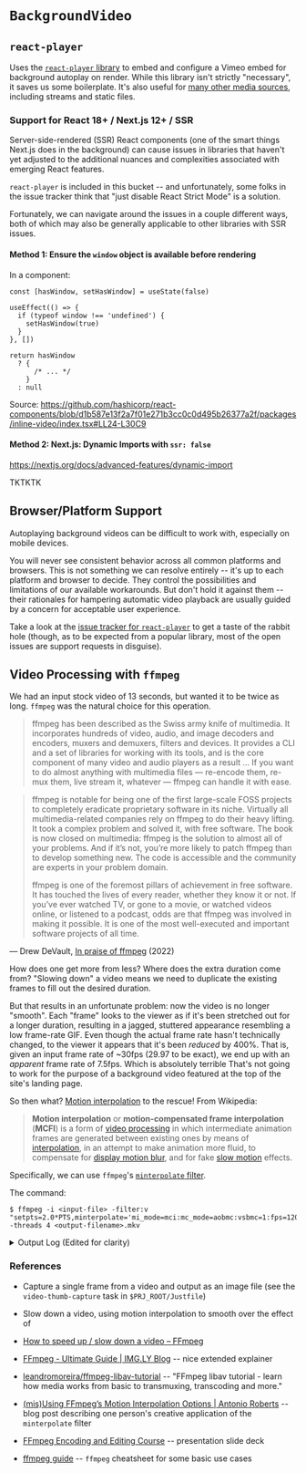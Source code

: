 # `BackgroundVideo`

## `react-player`

Uses the [`react-player` library][react-player-repo]
to embed and configure a Vimeo embed for background autoplay on render.
While this library isn't strictly "necessary", it saves us some boilerplate.
It's also useful for [many other media sources][react-player-supported-media],
including streams and static files.

### Support for React 18+ / Next.js 12+ / SSR

Server-side-rendered (SSR) React components (one of the smart things Next.js
does in the background) can cause issues in libraries that haven't yet adjusted
to the additional nuances and complexities associated with emerging React features.

`react-player` is included in this bucket -- and unfortunately, some folks in
the issue tracker think that "just disable React Strict Mode" is a solution.

Fortunately, we can navigate around the issues in a couple different ways, both
of which may also be generally applicable to other libraries with SSR issues.

#### Method 1: Ensure the `window` object is available before rendering

In a component:

```tsx
const [hasWindow, setHasWindow] = useState(false)

useEffect(() => {
  if (typeof window !== 'undefined') {
    setHasWindow(true)
  }
}, [])

return hasWindow
  ? {
      /* ... */
    }
  : null
```

Source: <https://github.com/hashicorp/react-components/blob/d1b587e13f2a7f01e271b3cc0c0d495b26377a2f/packages/inline-video/index.tsx#LL24-L30C9>

#### Method 2: Next.js: Dynamic Imports with `ssr: false`

<https://nextjs.org/docs/advanced-features/dynamic-import>

TKTKTK

[react-player-repo]: https://github.com/CookPete/react-player
[react-player-supported-media]: https://github.com/CookPete/react-player#supported-media

## Browser/Platform Support

Autoplaying background videos can be difficult to work with,
especially on mobile devices.

You will never see consistent behavior across all common platforms and browsers.
This is not something we can resolve entirely -- it's up to each platform and
browser to decide. They control the possibilities and limitations of our available workarounds.
But don't hold it against them -- their rationales for hampering automatic video playback
are usually guided by a concern for acceptable user experience.

Take a look at the [issue tracker for `react-player`][react-player-issues]
to get a taste of the rabbit hole (though, as to be expected from a popular library,
most of the open issues are support requests in disguise).

[react-player-issues]: https://github.com/cookpete/react-player/issues?q=is%3Aissue+is%3Aopen+sort%3Aupdated-desc

## Video Processing with `ffmpeg`

We had an input stock video of 13 seconds, but wanted it to be twice as long.
`ffmpeg` was the natural choice for this operation.

> ffmpeg has been described as the Swiss army knife of multimedia. It incorporates hundreds of video, audio, and image decoders and encoders, muxers and demuxers, filters and devices. It provides a CLI and a set of libraries for working with its tools, and is the core component of many video and audio players as a result ... If you want to do almost anything with multimedia files — re-encode them, re-mux them, live stream it, whatever — ffmpeg can handle it with ease.

> ffmpeg is notable for being one of the first large-scale FOSS projects to completely eradicate proprietary software in its niche. Virtually all multimedia-related companies rely on ffmpeg to do their heavy lifting. It took a complex problem and solved it, with free software. The book is now closed on multimedia: ffmpeg is the solution to almost all of your problems. And if it’s not, you’re more likely to patch ffmpeg than to develop something new. The code is accessible and the community are experts in your problem domain.
>
> ffmpeg is one of the foremost pillars of achievement in free software. It has touched the lives of every reader, whether they know it or not. If you’ve ever watched TV, or gone to a movie, or watched videos online, or listened to a podcast, odds are that ffmpeg was involved in making it possible. It is one of the most well-executed and important software projects of all time.

— Drew DeVault, [In praise of ffmpeg][devault-blog-post] (2022)

How does one get more from less? Where does the extra duration come from?
"Slowing down" a video means we need to duplicate the existing frames
to fill out the desired duration.

But that results in an unfortunate problem: now the video is no longer "smooth".
Each "frame" looks to the viewer as if it's been stretched out for a longer duration,
resulting in a jagged, stuttered appearance resembling a low frame-rate GIF.
Even though the actual frame rate hasn't technically changed,
to the viewer it appears that it's been _reduced_ by 400%.
That is, given an input frame rate of ~30fps (29.97 to be exact),
we end up with an _apparent_ frame rate of 7.5fps. Which is absolutely terrible
That's not going to work for the purpose of a background video
featured at the top of the site's landing page.

So then what? [Motion interpolation][wikipedia-motion-interpolation] to the
rescue! From Wikipedia:

> **Motion interpolation** or **motion-compensated frame interpolation**
> (**MCFI**) is a form of [video
> processing](https://en.wikipedia.org/wiki/Video_processing 'Video processing')
> in which intermediate animation frames are generated between existing ones by
> means of [interpolation](https://en.wikipedia.org/wiki/Interpolation 'Interpolation'), in an attempt to make animation more fluid, to compensate
> for [display motion blur](https://en.wikipedia.org/wiki/Display_motion_blur 'Display motion blur'), and for fake [slow
> motion](https://en.wikipedia.org/wiki/Slow_motion 'Slow motion') effects.

Specifically, we can use `ffmpeg`'s [`minterpolate` filter][ffmpeg-minterpolate].

The command:

```console
$ ffmpeg -i <input-file> -filter:v "setpts=2.0*PTS,minterpolate='mi_mode=mci:mc_mode=aobmc:vsbmc=1:fps=120'" -threads 4 <output-filename>.mkv
```

<details>
<summary>Output Log (Edited for clarity)</summary>

```console
$ ffmpeg -i input.mov -filter:v "setpts=2.0*PTS,minterpolate='mi_mode=mci:mc_mode=aobmc:vsbmc=1:fps=120'" -threads 4 output.mkv

ffmpeg version 4.4.2 Copyright (c) 2000-2021 the FFmpeg developers
built with clang version 11.1.0
configuration: --disable-static --prefix=/nix/store/gbvb5q24zqpcplpxigyxph457766avfh-ffmpeg-4.4.2 --arch=aarch64 --target_os=darwin --pkg-config=pkg-config --enable-gpl --enable-version3 --enable-shared --enable-pic --enable-libsrt --enable-runtime-cpudetect --enable-hardcoded-tables --enable-pthreads --disable-w32threads --disable-os2threads --enable-network --enable-pixelutils --enable-ffmpeg --disable-ffplay --enable-ffprobe --enable-avcodec --enable-avdevice --enable-avfilter --enable-avformat --enable-avresample --enable-avutil --enable-postproc --enable-swresample --enable-swscale --disable-doc --enable-libass --enable-bzlib --enable-gnutls --enable-fontconfig --enable-libfreetype --enable-libmp3lame --enable-iconv --enable-libtheora--enable-libssh --disable-vaapi --disable-libdrm --enable-vdpau --enable-libvorbis --enable-libvpx --enable-lzma --disable-opengl --disable-libmfx --disable-libaom --enable-sdl2 --enable-libsoxr --enable-libx264 --enable-libxvid --enable-libzimg --enable-zlib --enable-libopus --enable-libspeex --enable-libx265 --enable-libdav1d --disable-debug --enable-optimizations --disable-extra-warnings --disable-stripping --cc=clang
libavutil 56. 70.100 / 56. 70.100
libavcodec 58.134.100 / 58.134.100
libavformat 58. 76.100 / 58. 76.100
libavdevice 58. 13.100 / 58. 13.100
libavfilter 7.110.100 / 7.110.100
libavresample 4. 0. 0 / 4. 0. 0
libswscale 5. 9.100 / 5. 9.100
libswresample 3. 9.100 / 3. 9.100
libpostproc 55. 9.100 / 55. 9.100
Input #0, mov,mp4,m4a,3gp,3g2,mj2, from 'input.mov':
Metadata:
major_brand : qt
minor_version : 0
compatible_brands: qt
creation_time : 2022-09-05T14:42:47.000000Z
com.apple.quicktime.keywords: 9-5-22,2022-09-04 Phila South Housing
com.apple.quicktime.description: This video is about 2022-09-04 Phila South Housing Clip 6
com.apple.quicktime.author: Nathan Wenger
com.apple.quicktime.displayname: 2022-09-04 Phila South Housing Clip 6
com.apple.quicktime.title: 2022-09-04 Phila South Housing Clip 6
Duration: 00:00:13.11, start: 0.000000, bitrate: 63195 kb/s
Stream #0:0(und): Video: h264 (High) (avc1 / 0x31637661), yuv420p(tv, bt709, progressive), 3840x2160, 63052 kb/s, SAR 1:1 DAR 16:9, 29.97 fps, 29.97 tbr, 30k tbn, 60k tbc (default)
Metadata:
creation_time : 2022-09-05T14:42:47.000000Z
handler_name : Core Media Video
vendor_id : [0][0][0][0]
encoder : H.264
timecode : 00:00:00:00
Stream #0:1(und): Data: none (tmcd / 0x64636D74), 0 kb/s (default)
Metadata:
creation_time : 2022-09-05T14:42:47.000000Z
handler_name : Core Media Time Code
timecode : 00:00:00:00
File 'output.mkv' already exists. Overwrite? [y/N] y
Stream mapping:
Stream #0:0 -> #0:0 (h264 (native) -> h264 (libx264))
Press [q] to stop, [?] for help
[libx264 @ 0x12900a000] using SAR=1/1
[libx264 @ 0x12900a000] using cpu capabilities: ARMv8 NEON
[libx264 @ 0x12900a000] profile High, level 6.0, 4:2:0, 8-bit
[libx264 @ 0x12900a000] 264 - core 163 - H.264/MPEG-4 AVC codec - Copyleft 2003-2021 - http://www.videolan.org/x264.html - options: cabac=1 ref=3 deblock=1:0:0 analyse=0x3:0x113 me=hex subme=7 psy=1 psy_rd=1.00:0.00 mixed_ref=1 me_range=16 chroma_me=1 trellis=1 8x8dct=1 cqm=0 deadzone=21,11 fast_pskip=1 chroma_qp_offset=-2 threads=4 lookahead_threads=1 sliced_threads=0 nr=0 decimate=1 interlaced=0 bluray_compat=0 constrained_intra=0 bframes=3 b_pyramid=2 b_adapt=1 b_bias=0 direct=1 weightb=1 open_gop=0 weightp=2 keyint=250 keyint_min=25 scenecut=40 intra_refresh=0 rc_lookahead=40 rc=crf mbtree=1 crf=23.0 qcomp=0.60 qpmin=0 qpmax=69 qpstep=4 ip_ratio=1.40 aq=1:1.00
Output #0, matroska, to 'output.mkv':
Metadata:
major_brand : qt
minor_version : 0
compatible_brands: qt
com.apple.quicktime.title: 2022-09-04 Phila South Housing Clip 6
com.apple.quicktime.keywords: 9-5-22,2022-09-04 Phila South Housing
com.apple.quicktime.description: This video is about 2022-09-04 Phila South Housing Clip 6
com.apple.quicktime.author: Nathan Wenger
com.apple.quicktime.displayname: 2022-09-04 Phila South Housing Clip 6
encoder : Lavf58.76.100
Stream #0:0(und): Video: h264 (H264 / 0x34363248), yuv420p(tv, bt709, progressive), 3840x2160 [SAR 1:1 DAR 16:9], q=2-31, 120 fps, 1k tbn (default)
Metadata:
creation_time : 2022-09-05T14:42:47.000000Z
handler_name : Core Media Video
vendor_id : [0][0][0][0]
timecode : 00:00:00:00
encoder : Lavc58.134.100 libx264
Side data:
cpb: bitrate max/min/avg: 0/0/0 buffer size: 0 vbv_delay: N/A
frame= 3132 fps=1.6 q=-1.0 Lsize= 75980kB time=00:00:26.07 bitrate=23869.9kbits/s speed=0.0134x
video:75956kB audio:0kB subtitle:0kB other streams:0kB global headers:0kB muxing overhead: 0.032733%
[libx264 @ 0x12900a000] frame I:13 Avg QP:23.99 size:799058
[libx264 @ 0x12900a000] frame P:1888 Avg QP:27.16 size: 31532
[libx264 @ 0x12900a000] frame B:1231 Avg QP:33.40 size: 6383
[libx264 @ 0x12900a000] consecutive B-frames: 44.9% 7.0% 3.7% 44.4%
[libx264 @ 0x12900a000] mb I I16..4: 4.1% 59.6% 36.3%
[libx264 @ 0x12900a000] mb P I16..4: 0.0% 0.0% 0.0% P16..4: 22.0% 3.5% 3.2% 0.0% 0.0% skip:71.3%
[libx264 @ 0x12900a000] mb B I16..4: 0.0% 0.0% 0.0% B16..8: 31.7% 0.0% 0.0% direct: 0.0% skip:68.2% L0:43.1% L1:56.4% BI: 0.5%
[libx264 @ 0x12900a000] 8x8 transform intra:57.5% inter:77.8%
[libx264 @ 0x12900a000] coded y,uvDC,uvAC intra: 81.3% 72.4% 27.8% inter: 4.1% 5.3% 0.0%
[libx264 @ 0x12900a000] i16 v,h,dc,p: 59% 16% 9% 17%
[libx264 @ 0x12900a000] i8 v,h,dc,ddl,ddr,vr,hd,vl,hu: 27% 27% 13% 4% 5% 5% 6% 5% 8%
[libx264 @ 0x12900a000] i4 v,h,dc,ddl,ddr,vr,hd,vl,hu: 26% 33% 7% 4% 6% 5% 7% 5% 7%
[libx264 @ 0x12900a000] i8c dc,h,v,p: 37% 25% 28% 9%
[libx264 @ 0x12900a000] Weighted P-Frames: Y:0.0% UV:0.0%
[libx264 @ 0x12900a000] ref P L0: 65.3% 17.0% 10.2% 7.5%
[libx264 @ 0x12900a000] ref B L0: 95.5% 4.0% 0.4%
[libx264 @ 0x12900a000] ref B L1: 96.9% 3.1%
[libx264 @ 0x12900a000] kb/s:23839.95
```

</details>

[wikipedia-motion-interpolation]: https://en.wikipedia.org/wiki/Motion_interpolation
[devault-blog-post]: https://drewdevault.com/2022/10/12/In-praise-of-ffmpeg.html
[ffmpeg-minterpolate]: https://ffmpeg.org/ffmpeg-all.html#minterpolate

### References

- Capture a single frame from a video and output as an image file (see the `video-thumb-capture` task in `$PRJ_ROOT/Justfile`)
- Slow down a video, using motion interpolation to smooth over the effect of

- [How to speed up / slow down a video – FFmpeg](https://trac.ffmpeg.org/wiki/How%20to%20speed%20up%20/%20slow%20down%20a%20video)
- [FFmpeg - Ultimate Guide | IMG.LY Blog](https://img.ly/blog/ultimate-guide-to-ffmpeg/) -- nice extended explainer
- [leandromoreira/ffmpeg-libav-tutorial](https://github.com/leandromoreira/ffmpeg-libav-tutorial) -- "FFmpeg libav tutorial - learn how media works from basic to transmuxing, transcoding and more."
- [(mis)Using FFmpeg’s Motion Interpolation Options | Antonio Roberts](https://www.hellocatfood.com/misusing-ffmpegs-motion-interpolation-options/) -- blog post describing one person's creative application of the `minterpolate` filter
- [FFmpeg Encoding and Editing Course](https://slhck.info/ffmpeg-encoding-course/#/) -- presentation slide deck
- [ffmpeg guide](https://gist.github.com/protrolium/e0dbd4bb0f1a396fcb55) --
  `ffmpeg` cheatsheet for some basic use cases
